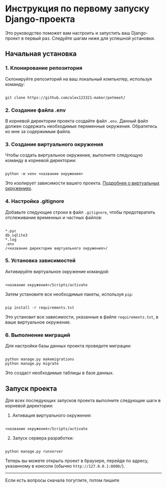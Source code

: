 # Инструкция по первому запуску Django-проекта

Это руководство поможет вам настроить и запустить ваш Django-проект в первый раз. Следуйте шагам ниже для успешной установки.

## Начальная установка

### 1. Клонирование репозитория
Склонируйте репозиторий на ваш локальный компьютер, используя команду:

```

git clone https://github.com/alex123321-maker/petmeet/

```

### 2. Создание файла .env
В корневой директории проекта создайте файл `.env`. Данный файл должен содержать необходимые переменные окружения. Обратитесь ко мне за содержимым файла.

### 3. Создание виртуального окружения
Чтобы создать виртуальное окружение, выполните следующую команду в корневой директории:
```

python -m venv <название окружения>

```

Это изолирует зависимости вашего проекта. [Подробнее о виртуальных окружениях](https://docs.python.org/3/library/venv.html).

### 4. Настройка .gitignore
Добавьте следующие строки в файл `.gitignore`, чтобы предотвратить отслеживание временных и частных файлов:
```

*.pyc
db.sqlite3
*.log
.env
/<название директории виртуального окружения>/

```
### 5. Установка зависимостей
Активируйте виртуальное окружение командой:

```

<название окружения>/Scripts/activate

```
Затем установите все необходимые пакеты, используя `pip`:

```

pip install -r requirements.txt

```
Это установит все зависимости, указанные в файле `requirements.txt`, в ваше виртуальное окружение.

### 6. Выполнение миграций
Для настройки базы данных проекта проведите миграции:
```

python manage.py makemigrations
python manage.py migrate

```
Это создаст необходимые таблицы в базе данных.

## Запуск проекта

Для всех последующих запусков проекта выполните следующие шаги в корневой директории:

1. Активация виртуального окружения:
```

<название окружения>/Scripts/activate

```
2. Запуск сервера разработки:

```

python manage.py runserver

```
Теперь вы можете открыть проект в браузере, перейдя по адресу, указанному в консоли (обычно `http://127.0.0.1:8000/`).

---

Если есть вопросы сначала погуглите, потом пишите


